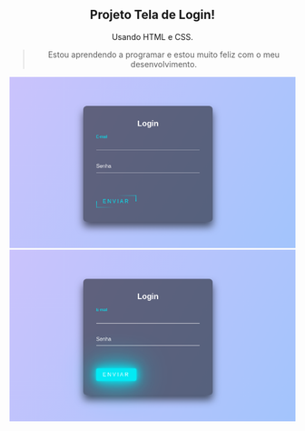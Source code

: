 <h2 align="center">Projeto Tela de Login!</h2>

<p align="center">Usando HTML e CSS.</p>

><p align="center">Estou aprendendo a programar e estou muito feliz com o meu desenvolvimento.</p>

<div align="center">
<img src="img/Captura de tela de 2022-12-10 01-44-10.png">
<img src="img/Captura de tela de 2022-12-10 01-43-54.png">
</div>
